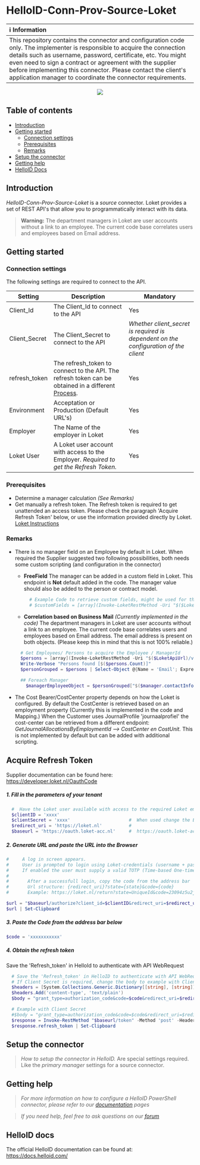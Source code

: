 
# HelloID-Conn-Prov-Source-Loket

| :information_source: Information |
|:---------------------------|
| This repository contains the connector and configuration code only. The implementer is responsible to acquire the connection details such as username, password, certificate, etc. You might even need to sign a contract or agreement with the supplier before implementing this connector. Please contact the client's application manager to coordinate the connector requirements. |

<p align="center">
  <img src="https://www.loket.nl/wp-content/uploads/2020/02/loket_logo_new.svg">
</p>

## Table of contents

- [Introduction](#Introduction)
- [Getting started](#Getting-started)
  + [Connection settings](#Connection-settings)
  + [Prerequisites](#Prerequisites)
  + [Remarks](#Remarks)
- [Setup the connector](@Setup-The-Connector)
- [Getting help](#Getting-help)
- [HelloID Docs](#HelloID-docs)

## Introduction

_HelloID-Conn-Prov-Source-Loket_ is a _source_ connector. Loket provides a set of REST API's that allow you to programmatically interact with its data.

> **Warning:** The department managers in Loket are user accounts without a link to an employee. The current code base correlates users and employees based on Email address.


## Getting started

### Connection settings

The following settings are required to connect to the API.

| Setting      | Description                        | Mandatory   |
| ------------ | -----------                        | ----------- |
| Client_Id           | The Client_Id to connect to the API | Yes         |
| Client_Secret       | The Client_Secret to connect to the API | *Whether client_secret is required is dependent on the configuration of the client*        |
| refresh_token       | The refresh_token to connect to the API. The refresh token can be obtained in a different [Process](https://developer.loket.nl/OauthCode).                | Yes         |
| Environment         | Acceptation or Production (Default URL's)       | Yes         |
| Employer            | The Name of the employer in Loket           | Yes         |
| Loket User          |A Loket user account with access to the Employer. *Required to get the Refresh Token.*  | Yes         |



### Prerequisites
- Determine a manager calculation *(See Remarks)*
- Get manually a refresh token. The Refresh token is required to get unattended an access token. Please check the paragraph 'Acquire Refresh Token' below, or use the information provided directly by Loket. [Loket Instructions](https://developer.loket.nl/OauthCode)


### Remarks
- There is no manager field on an Employee by default in Loket.
  When required the Supplier suggested two following possibilities, both needs some custom scripting (and configuration in the connector)
    - **FreeField**
      The manager can be added in a custom field in Loket. This endpoint is **Not** default added in the code. The manager value should also be added to the person or contract model.
      ```Powershell
        # Example Code to retrieve custom fields, might be used for the manager
        # $customFields = [array](Invoke-LoketRestMethod -Uri "$($LoketApiUrl)/v2/providers/employers/employees/$($person.id)/customfields" -Headers $headers -verbose:$false)

      ```

    - **Correlation based on Business Mail** *(Currently implemented in the code)*
    The department managers in Loket are user accounts without a link to an employee. The current code base correlates users and employees based on Email address. The email address is present on both objects. (Please keep this in mind that this is not 100% reliable.)
    ``` Powershell
      # Get Employees/ Persons to acquire the Employee / ManagerId
      $persons = [array](Invoke-LoketRestMethod -Uri "$($LoketApiUrl)/v2/providers/employers/$employerId/employees" -Headers $headers)
      Write-Verbose "Persons found [$($persons.Count)]"
      $personGrouped = $persons | Select-Object @{Name = 'Email'; Expression = { $_.contactInformation.emailAddress } }, * | Group-Object Email -AsHashTable -AsString

      ## Foreach Manager
        $managerEmployeeObject = $personGrouped["$($manager.contactInformation.emailAddress)"]

    ```

- The Cost Bearer/CostCenter property depends on how the Loket is configured. By default the CostCenter is retrieved based on an employment property (Currently this is implemented in the code and Mapping.) When the Customer uses JournalProfile 'journaalprofiel' the cost-center can be retrieved from a different endpoint: *GetJournalAllocationsByEmploymentId --> CostCenter en CostUnit.* This is not implemented by default but can be added with additional scripting.


## Acquire Refresh Token
Supplier documentation can be found here: https://developer.loket.nl/OauthCode

##### 1. Fill in the parameters of your tenant

```Powershell
  #  Have the Loket user available with access to the required Loket employer.
  $clientID = 'xxxx'
  $clientSecret = 'xxxx'                      #  When used change the Body in Step 4
  $redirect_uri = 'https://loket.nl'          #
  $baseurl = 'https://oauth.loket-acc.nl'     #  https://oauth.loket-acc.nl   // https://oauth.loket.nl
```

##### 2. Generate URL and paste the URL into the Browser
```Powershell
#     A log in screen appears.
#     User is prompted to login using Loket-credentials (username + password)
#     If enabled the user must supply a valid TOTP (Time-based One-time Password).
#
#       After a successfull login, copy the code from the address bar
#       Url structure: {redirect_uri}?state={state}&code={code}
#       Example: https://loket.nl/return?state=UniqueId&code=23094z5u2j35h3985uk2j35p092358j4362398u462po4

$url = "$baseurl/authorize?client_id=$clientID&redirect_uri=$redirect_uri&response_type=code&scope=all&state=1234"
$url | Set-Clipboard
```

##### 3. Paste the Code from the address bar below
```Powershell
$code = 'xxxxxxxxxxx'
```


##### 4. Obtain the refresh token
 Save the 'Refresh_token' in HelloId to authenticate with API WebRequest

```Powershell
  # Save the 'Refresh_token' in HelloID to authenticate with API WebRequest
  # If Client Secret is required, change the body to example with Client Secret
  $headers = [System.Collections.Generic.Dictionary[[string], [string]]]::new()
  $headers.Add('content-type', 'text/plain')
  $body = "grant_type=authorization_code&code=$code&redirect_uri=$redirect_uri&client_id=$clientID"

  # Example with Client Secret
  #$body = "grant_type=authorization_code&code=$code&redirect_uri=$redirect_uri&client_id=$clientID&client_secret=$clientSecret"
  $response = Invoke-RestMethod "$baseurl/token" -Method 'post' -Headers $headers -Body $body
  $response.refresh_token | Set-Clipboard
```



## Setup the connector

> _How to setup the connector in HelloID._ Are special settings required. Like the _primary manager_ settings for a source connector.

## Getting help

> _For more information on how to configure a HelloID PowerShell connector, please refer to our [documentation](https://docs.helloid.com/hc/en-us/articles/360012557600-Configure-a-custom-PowerShell-source-system) pages_

> _If you need help, feel free to ask questions on our [forum](https://forum.helloid.com)_

## HelloID docs

The official HelloID documentation can be found at: https://docs.helloid.com/
